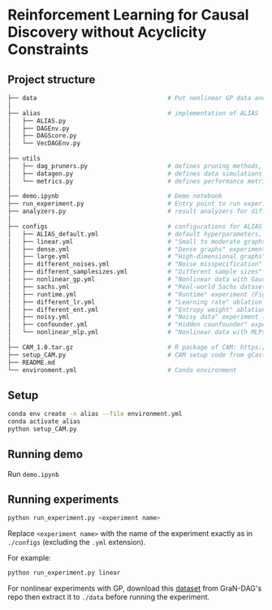 # Reinforcement Learning for Causal Discovery without Acyclicity Constraints

## Project structure
```bash
├── data                                    # Put nonlinear GP data and Sachs data here
│
├── alias                                   # implementation of ALIAS
│   ├── ALIAS.py
│   ├── DAGEnv.py
│   ├── DAGScore.py
│   └── VecDAGEnv.py
│
├── utils
│   ├── dag_pruners.py                      # defines pruning methods, e.g., by linear weight, CAM pruning, CIT pruning
│   ├── datagen.py                          # defines data simulations
│   └── metrics.py                          # defines performance metrics
│
├── demo.ipynb                              # Demo notebook
├── run_experiment.py                       # Entry point to run experiments
├── analyzers.py                            # result analyzers for different experiment, is called automatically in run_experiment.py
│
├── configs                                 # configurations for ALIAS and experiments
│   ├── ALIAS_default.yml                   # default hyperparameters, which can be updated with hyperparameters in each specific experiment
│   ├── linear.yml                          # "Small to moderate graphs with linear-Gaussian data" experiment (Figure 2)
│   ├── dense.yml                           # "Dense graphs" experiment (Table 2)
│   ├── large.yml                           # "High-dimensional graphs" experiment (Table 2)
│   ├── different_noises.yml                # "Noise misspecification" experiment (Table 3)
│   ├── different_samplesizes.yml           # "Different sample sizes" experiment (Figure 3, Table 14 & 15)
│   ├── nonlinear_gp.yml                    # "Nonlinear data with Gaussian processes" experiment (Table 4)
│   ├── sachs.yml                           # "Real-world Sachs dataset" experiment (Table 5)
│   ├── runtime.yml                         # "Runtime" experiment (Figure 4b)
│   ├── different_lr.yml                    # "Learning rate" ablation study (Table 16)
│   ├── different_ent.yml                   # "Entropy weight" ablation study (Table 17)
│   ├── noisy.yml                           # "Noisy data" experiment (Table 20)
│   ├── confounder.yml                      # "Hidden counfounder" experiment (Table 21)
│   └── nonlinear_mlp.yml                   # "Nonlinear data with MLPs" experiment (Table 22)
│
├── CAM_1.0.tar.gz                          # R package of CAM: https://cran.r-project.org/src/contrib/Archive/CAM/CAM_1.0.tar.gz
├── setup_CAM.py                            # CAM setup code from gCastle: https://github.com/huawei-noah/trustworthyAI/blob/master/research/Causal%20Discovery%20with%20RL/setup_CAM.py
├── README.md
└── environment.yml                         # Conda environment
```

## Setup

```bash
conda env create -n alias --file environment.yml
conda activate alias
python setup_CAM.py
```

## Running demo

Run `demo.ipynb`

## Running experiments

```bash
python run_experiment.py <experiment name>
```

Replace `<experiment name>` with the name of the experiment exactly as in `./configs` (excluding the `.yml` extension).

For example:
```bash
python run_experiment.py linear
```

For nonlinear experiments with GP, download this [dataset](https://github.com/kurowasan/GraN-DAG/blob/master/data/data_p10_e40_n1000_GP.zip) from GraN-DAG's repo then extract it to `./data` before running the experiment.